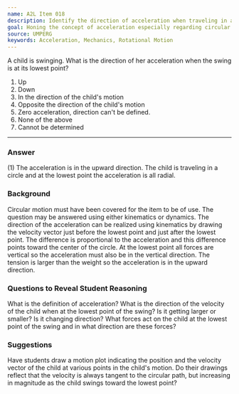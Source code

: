 ```yaml
---
name: A2L Item 018
description: Identify the direction of acceleration when traveling in a vertical circle.
goal: Honing the concept of acceleration especially regarding circular motion.
source: UMPERG
keywords: Acceleration, Mechanics, Rotational Motion
---
```


A child is swinging. What is the direction of her acceleration when the
swing is at its lowest point?

1. Up 
2. Down 
3. In the direction of the child's motion 
4. Opposite the direction of the child's motion
5. Zero acceleration, direction can't be defined.
6. None of the above 
7. Cannot be determined

<hr/>

### Answer

(1) The acceleration is in the upward direction.  The child is traveling
in a circle and at the lowest point the acceleration is all radial.

### Background

Circular motion must have been covered for the item to be of use.  The
question may be answered using either kinematics or dynamics.  The
direction of the acceleration can be realized using kinematics by
drawing the velocity vector just before the lowest point and just after
the lowest point.  The difference is proportional to the acceleration
and this difference points toward the center of the circle.   At the
lowest point all forces are vertical so the acceleration must also be in
the vertical direction.  The tension is larger than the weight so the
acceleration is in the upward direction.

### Questions to Reveal Student Reasoning

What is the definition of acceleration?  What is the direction of the
velocity of the child when at the lowest point of the swing?  Is it
getting larger or smaller?  Is it changing direction?  What forces act
on the child at the lowest point of the swing and in what direction are
these forces?

### Suggestions

Have students draw a motion plot indicating the position and the
velocity vector of the child at various points in the child's motion. 
Do their drawings reflect that the velocity is always tangent to the
circular path, but increasing in magnitude as the child swings toward
the lowest point?
